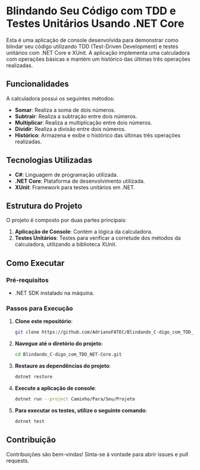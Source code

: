 # Blindando Seu Código com TDD e Testes Unitários Usando .NET Core

Esta é uma aplicação de console desenvolvida para demonstrar como blindar seu código utilizando TDD (Test-Driven Development) e testes unitários com .NET Core e XUnit. A aplicação implementa uma calculadora com operações básicas e mantém um histórico das últimas três operações realizadas.

## Funcionalidades

A calculadora possui os seguintes métodos:

- **Somar**: Realiza a soma de dois números.
- **Subtrair**: Realiza a subtração entre dois números.
- **Multiplicar**: Realiza a multiplicação entre dois números.
- **Dividir**: Realiza a divisão entre dois números.
- **Histórico**: Armazena e exibe o histórico das últimas três operações realizadas.

## Tecnologias Utilizadas

- **C#**: Linguagem de programação utilizada.
- **.NET Core**: Plataforma de desenvolvimento utilizada.
- **XUnit**: Framework para testes unitários em .NET.

## Estrutura do Projeto

O projeto é composto por duas partes principais:

1. **Aplicação de Console**: Contém a lógica da calculadora.
2. **Testes Unitários**: Testes para verificar a corretude dos métodos da calculadora, utilizando a biblioteca XUnit.

## Como Executar

### Pré-requisitos

- .NET SDK instalado na máquina.

### Passos para Execução

1. **Clone este repositório**:
    ```bash
    git clone https://github.com/AdrianoFATEC/Blindando_C-digo_com_TDD_NET-Core.git
    ```

2. **Navegue até o diretório do projeto**:
    ```bash
    cd Blindando_C-digo_com_TDD_NET-Core.git 
    ```

3. **Restaure as dependências do projeto**:
    ```bash
    dotnet restore
    ```

4. **Execute a aplicação de console**:
    ```bash
    dotnet run --project Caminho/Para/Seu/Projeto
    ```

5. **Para executar os testes, utilize o seguinte comando**:
    ```bash
    dotnet test
    ```

## Contribuição

Contribuições são bem-vindas! Sinta-se à vontade para abrir issues e pull requests.



